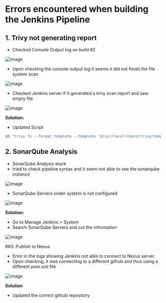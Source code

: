 # Errors encountered when building the Jenkins Pipeline

## 1. Trivy not generating report
  - Checked Console Output log on build #2

  ![image](https://github.com/JRTugs/DevOps-CI-CD-on-AWS-EC2-instance/assets/29426766/35e079ab-92b4-4bd6-96a3-a94e4d0c4838)

  - Upon checking the console output log it seems it did not finish the file system scan

  ![image](https://github.com/JRTugs/DevOps-CI-CD-on-AWS-EC2-instance/assets/29426766/c52bff1d-6a59-42a1-b508-a501559e6a29)

  - Checked Jenkins server if it generated a trivy scan report and saw empty file

  ![image](https://github.com/JRTugs/DevOps-CI-CD-on-AWS-EC2-instance/assets/29426766/1f4cd1eb-19aa-4e70-9292-f417546d2aac)

**Solution:**
  - Updated Script
```bash
sh "trivy fs --format template --template '@/usr/local/share/trivy/templates/html.tpl' -o trivy-fs-report.html ."
```

## 2. SonarQube Analysis
  - SonarQube Analysis stuck
  - tried to check pipeline syntax and it seem not able to see the sonarqube instance

  ![image](https://github.com/JRTugs/DevOps-CI-CD-on-AWS-EC2-instance/assets/29426766/f1ed2cf2-626e-4167-9a8b-8b800883ea52)

  - SonarQube Servers under system is not configured

  ![image](https://github.com/JRTugs/DevOps-CI-CD-on-AWS-EC2-instance/assets/29426766/33dd4e34-823d-4b5b-8358-99fe6cae9115)

**Solution:**
  - Go to Manage Jenkins > System
  - Search SonarQube Servers and out the infromation

  ![image](https://github.com/JRTugs/DevOps-CI-CD-on-AWS-EC2-instance/assets/29426766/c042f818-408b-421b-9105-ff42ba68ba8a)


##3. Publish to Nexus
  - Error in the logs showing Jenkins not able to connect to Nexus server.
  - Upon checking, it was connecting to a different github and thus using a different pom.xml file
    
  ![image](https://github.com/JRTugs/DevOps-CI-CD-on-AWS-EC2-instance/assets/29426766/55ce1379-e816-4918-a45f-b0cfd21129a2)

**Solution**
  - Updated the correct github repository

